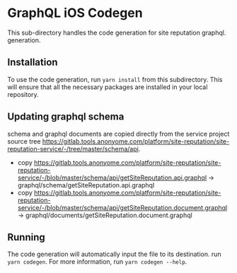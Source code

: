 # GraphQL iOS Codegen

This sub-directory handles the code generation for site reputation graphql. 
generation.

## Installation
To use the code generation, run `yarn install` from this subdirectory.
This will ensure that all the necessary packages are installed in your local
repository.

## Updating graphql schema
schema and graphql documents are copied directly from the service project source tree https://gitlab.tools.anonyome.com/platform/site-reputation/site-reputation-service/-/tree/master/schema/api.

- copy https://gitlab.tools.anonyome.com/platform/site-reputation/site-reputation-service/-/blob/master/schema/api/getSiteReputation.api.graphql -> graphql/schema/getSiteReputation.api.graphql
- copy https://gitlab.tools.anonyome.com/platform/site-reputation/site-reputation-service/-/blob/master/schema/api/getSiteReputation.document.graphql -> graphql/documents/getSiteReputation.document.graphql

## Running
The code generation will automatically input the file to its destination.
run `yarn codegen`. For more information, run `yarn codegen --help`.
